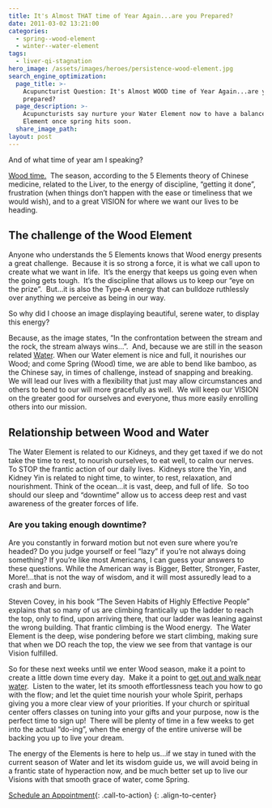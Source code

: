 ```yaml
---
title: It's Almost THAT time of Year Again...are you Prepared?
date: 2011-03-02 13:21:00
categories:
  - spring--wood-element
  - winter--water-element
tags:
  - liver-qi-stagnation
hero_image: /assets/images/heroes/persistence-wood-element.jpg
search_engine_optimization:
  page_title: >-
    Acupuncturist Question: It's Almost WOOD time of Year Again...are you
    prepared?
  page_description: >-
    Acupuncturists say nurture your Water Element now to have a balanced Wood
    Element once spring hits soon.
  share_image_path:
layout: post
---
```


And of what time of year am I speaking?

[Wood time.](http://www.wisdomwaysacupuncture.com/2011/03/21/its-wood-season-tips-for-keeping-your-liver-happy-this-spring/)  The season, according to the 5 Elements theory of Chinese medicine, related to the Liver, to the energy of discipline, “getting it done”, frustration (when things don’t happen with the ease or timeliness that we would wish), and to a great VISION for where we want our lives to be heading.

## The challenge of the Wood Element

Anyone who understands the 5 Elements knows that Wood energy presents a great challenge.  Because it is so strong a force, it is what we call upon to create what we want in life.  It’s the energy that keeps us going even when the going gets tough.  It’s the discipline that allows us to keep our “eye on the prize”.  But…it is also the Type-A energy that can bulldoze ruthlessly over anything we perceive as being in our way.

So why did I choose an image displaying beautiful, serene water, to display this energy? 

Because, as the image states, “In the confrontation between the stream and the rock, the stream always wins…”.  And, because we are still in the season related [Water](http://www.wisdomwaysacupuncture.com/2018/01/12/the-depths-of-water-will-keep-you-balanced-this-winter/). When our Water element is nice and full, it nourishes our Wood; and come Spring (Wood) time, we are able to bend like bamboo, as the Chinese say, in times of challenge, instead of snapping and breaking. We will lead our lives with a flexibility that just may allow circumstances and others to bend to our will more gracefully as well.  We will keep our VISION on the greater good for ourselves and everyone, thus more easily enrolling others into our mission.

## Relationship between Wood and Water

The Water Element is related to our Kidneys, and they get taxed if we do not take the time to rest, to nourish ourselves, to eat well, to calm our nerves. To STOP the frantic action of our daily lives.  Kidneys store the Yin, and Kidney Yin is related to night time, to winter, to rest, relaxation, and nourishment. Think of the ocean…it is vast, deep, and full of life.  So too should our sleep and “downtime” allow us to access deep rest and vast awareness of the greater forces of life.

### Are you taking enough downtime?

Are you constantly in forward motion but not even sure where you’re headed? Do you judge yourself or feel “lazy” if you’re not always doing something? If you’re like most Americans, I can guess your answers to these questions. While the American way is Bigger, Better, Stronger, Faster, More!…that is not the way of wisdom, and it will most assuredly lead to a crash and burn.

Steven Covey, in his book “The Seven Habits of Highly Effective People” explains that so many of us are climbing frantically up the ladder to reach the top, only to find, upon arriving there, that our ladder was leaning against the wrong building. That frantic climbing is the Wood energy.  The Water Element is the deep, wise pondering before we start climbing, making sure that when we DO reach the top, the view we see from that vantage is our Vision fulfilled.

So for these next weeks until we enter Wood season, make it a point to create a little down time every day.  Make it a point to [get out and walk near water](http://www.wisdomwaysacupuncture.com/2010/12/07/spend-time-near-water-to-keep-yourself-balanced-during-dry-winters/).  Listen to the water, let its smooth effortlessness teach you how to go with the flow; and let the quiet time nourish your whole Spirit, perhaps giving you a more clear view of your priorities. If your church or spiritual center offers classes on tuning into your gifts and your purpose, now is the perfect time to sign up!  There will be plenty of time in a few weeks to get into the actual “do-ing”, when the energy of the entire universe will be backing you up to live your dream.

The energy of the Elements is here to help us…if we stay in tuned with the current season of Water and let its wisdom guide us, we will avoid being in a frantic state of hyperaction now, and be much better set up to live our Visions with that smooth grace of water, come Spring.

[Schedule an Appointment](/make-an-appointment/){: .call-to-action}
{: .align-to-center}